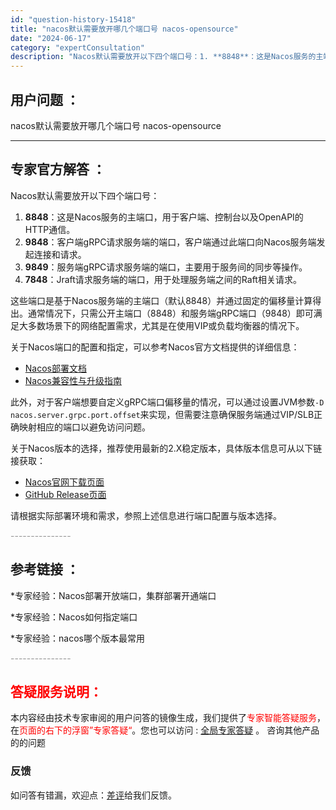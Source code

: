 ```yaml
---
id: "question-history-15418"
title: "nacos默认需要放开哪几个端口号 nacos-opensource"
date: "2024-06-17"
category: "expertConsultation"
description: "Nacos默认需要放开以下四个端口号：1. **8848**：这是Nacos服务的主端口，用于客户端、控制台以及OpenAPI的HTTP通信。2. **9848**：客户端gRPC请求服务端的端口，客户端通过此端口向Nacos服务端发起连接和请求。3. **9849**：服务端gRPC请求服务端的端"
---
```


## 用户问题 ： 
 nacos默认需要放开哪几个端口号 nacos-opensource 

---------------
## 专家官方解答 ：

Nacos默认需要放开以下四个端口号：

1. **8848**：这是Nacos服务的主端口，用于客户端、控制台以及OpenAPI的HTTP通信。
2. **9848**：客户端gRPC请求服务端的端口，客户端通过此端口向Nacos服务端发起连接和请求。
3. **9849**：服务端gRPC请求服务端的端口，主要用于服务间的同步等操作。
4. **7848**：Jraft请求服务端的端口，用于处理服务端之间的Raft相关请求。

这些端口是基于Nacos服务端的主端口（默认8848）并通过固定的偏移量计算得出。通常情况下，只需公开主端口（8848）和服务端gRPC端口（9848）即可满足大多数场景下的网络配置需求，尤其是在使用VIP或负载均衡器的情况下。

关于Nacos端口的配置和指定，可以参考Nacos官方文档提供的详细信息：
- [Nacos部署文档](https://nacos.io/docs/latest/guide/admin/cluster-mode-quick-start/)
- [Nacos兼容性与升级指南](https://nacos.io/docs/latest/upgrading/200-compatibility/)

此外，对于客户端想要自定义gRPC端口偏移量的情况，可以通过设置JVM参数`-D nacos.server.grpc.port.offset`来实现，但需要注意确保服务端通过VIP/SLB正确映射相应的端口以避免访问问题。

关于Nacos版本的选择，推荐使用最新的2.X稳定版本，具体版本信息可从以下链接获取：
- [Nacos官网下载页面](https://nacos.io/download/nacos-server/)
- [GitHub Release页面](https://github.com/alibaba/nacos/releases)

请根据实际部署环境和需求，参照上述信息进行端口配置与版本选择。


<font color="#949494">---------------</font> 


## 参考链接 ：

*专家经验：Nacos部署开放端口，集群部署开通端口 
 
 *专家经验：Nacos如何指定端口 
 
 *专家经验：nacos哪个版本最常用 


 <font color="#949494">---------------</font> 
 


## <font color="#FF0000">答疑服务说明：</font> 

本内容经由技术专家审阅的用户问答的镜像生成，我们提供了<font color="#FF0000">专家智能答疑服务</font>，在<font color="#FF0000">页面的右下的浮窗”专家答疑“</font>。您也可以访问 : [全局专家答疑](https://opensource.alibaba.com/chatBot) 。 咨询其他产品的的问题

### 反馈
如问答有错漏，欢迎点：[差评](https://ai.nacos.io/user/feedbackByEnhancerGradePOJOID?enhancerGradePOJOId=15488)给我们反馈。
